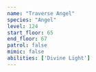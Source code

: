 ```yaml
---
name: "Traverse Angel"
species: "Angel"
level: 124
start_floor: 65
end_floor: 67
patrol: false
mimic: false
abilities: ['Divine Light']
---
```

